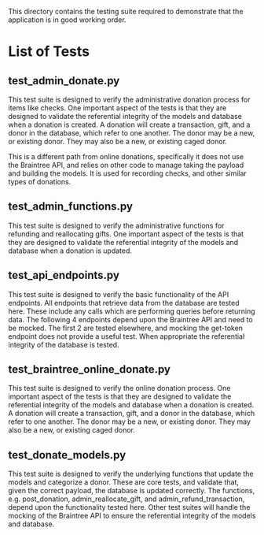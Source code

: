 This directory contains the testing suite required to demonstrate that the application is in good working order.

# List of Tests

## test_admin_donate.py

This test suite is designed to verify the administrative donation process for items like checks. One important aspect
of the tests is that they are designed to validate the referential integrity of the models and database when a
donation is created. A donation will create a transaction, gift, and a donor in the database, which refer to one
another. The donor may be a new, or existing donor. They may also be a new, or existing caged donor.

This is a different path from online donations, specifically it does not use the Braintree API, and relies on
other code to manage taking the payload and building the models. It is used for recording checks, and other
similar types of donations.

## test_admin_functions.py

This test suite is designed to verify the administrative functions for refunding and reallocating gifts. One important
aspect of the tests is that they are designed to validate the referential integrity of the models and database when
a donation is updated.

## test_api_endpoints.py

This test suite is designed to verify the basic functionality of the API endpoints. All endpoints that retrieve data
from the database are tested here. These include any calls which are performing queries before returning data. The
following 4 endpoints depend upon the Braintree API and need to be mocked. The first 2 are tested elsewhere, and
mocking the get-token endpoint does not provide a useful test. When appropriate the referential integrity of the
database is tested.

## test_braintree_online_donate.py

This test suite is designed to verify the online donation process. One important aspect of the tests is that they are
designed to validate the referential integrity of the models and database when a donation is created. A donation will
create a transaction, gift, and a donor in the database, which refer to one another. The donor may be a new, or
existing donor. They may also be a new, or existing caged donor.

## test_donate_models.py

This test suite is designed to verify the underlying functions that update the models and categorize a donor. These are
core tests, and validate that, given the correct payload, the database is updated correctly. The functions, e.g.
post_donation, admin_reallocate_gift, and admin_refund_transaction, depend upon the functionality tested here. Other
test suites will handle the mocking of the Braintree API to ensure the referential integrity of the models and
database.
